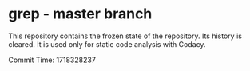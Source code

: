 # grep - master branch

This repository contains the frozen state of the repository.
Its history is cleared. It is used only for static code
analysis with Codacy.

Commit Time: 1718328237